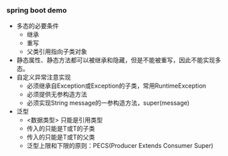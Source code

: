 ### spring boot demo

+ 多态的必要条件
    + 继承
    + 重写
    + 父类引用指向子类对象
+ 静态属性、静态方法都可以被继承和隐藏，但是不能被重写，因此不能实现多态。
+ 自定义异常注意实现
    + 必须继承自Exception或Exception的子类，常用RuntimeException
    + 必须提供无参构造方法
    + 必须实现String message的一参构造方法，super(message)
+ 泛型
    + <数据类型> 只能是引用类型
    + <? extends T> 传入的只能是T或T的子类
    + <? super T>   传入的只能是T或T的父类
    + 泛型上限和下限的原则：PECS(Producer Extends Consumer Super)